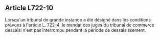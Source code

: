 Article L722-10
----
Lorsqu'un tribunal de grande instance a été désigné dans les conditions prévues
à l'article L. 722-4, le mandat des juges du tribunal de commerce dessaisi n'est
pas interrompu pendant la période de dessaisissement.
